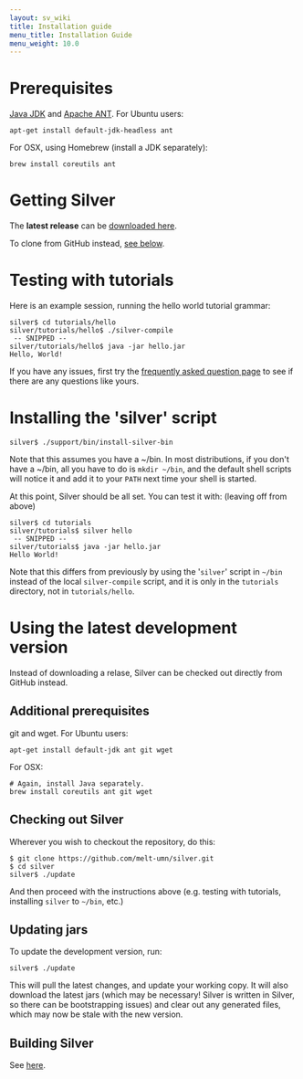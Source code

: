 ```yaml
---
layout: sv_wiki
title: Installation guide
menu_title: Installation Guide
menu_weight: 10.0
---
```


# Prerequisites

[Java JDK](http://www.oracle.com/technetwork/java/javase/downloads/index.html) and [Apache ANT](http://ant.apache.org/bindownload.cgi). For Ubuntu users:

```
apt-get install default-jdk-headless ant
```

For OSX, using Homebrew (install a JDK separately):

```
brew install coreutils ant
```

# Getting Silver

The **latest release** can be [downloaded here](/downloads).

To clone from GitHub instead, [see below](#using-the-latest-development-version).

# Testing with tutorials

Here is an example session, running the hello world tutorial grammar:

```
silver$ cd tutorials/hello
silver/tutorials/hello$ ./silver-compile
 -- SNIPPED --
silver/tutorials/hello$ java -jar hello.jar
Hello, World!
```

If you have any issues, first try the [frequently asked question page](/silver/doc/faq/) to see if there are any questions like yours.

# Installing the 'silver' script

```
silver$ ./support/bin/install-silver-bin
```

Note that this assumes you have a ~/bin. In most distributions, if you don't have a ~/bin, all you have to do is `mkdir ~/bin`, and the default shell scripts will notice it and add it to your `PATH` next time your shell is started.

At this point, Silver should be all set. You can test it with: (leaving off from above)

```
silver$ cd tutorials
silver/tutorials$ silver hello
 -- SNIPPED --
silver/tutorials$ java -jar hello.jar
Hello World!
```

Note that this differs from previously by using the '`silver`' script in `~/bin` instead of the local `silver-compile` script, and it is only in the `tutorials` directory, not in `tutorials/hello`.


# Using the latest development version

Instead of downloading a relase, Silver can be checked out directly from GitHub instead.

## Additional prerequisites

git and wget. For Ubuntu users:

```
apt-get install default-jdk ant git wget
```

For OSX:

```
# Again, install Java separately.
brew install coreutils ant git wget
```

## Checking out Silver

Wherever you wish to checkout the repository, do this:

```
$ git clone https://github.com/melt-umn/silver.git
$ cd silver
silver$ ./update
```

And then proceed with the instructions above (e.g. testing with tutorials, installing `silver` to `~/bin`, etc.)

## Updating jars

To update the development version, run:

```
silver$ ./update
```

This will pull the latest changes, and update your working copy. It will also download the latest jars (which may be necessary! Silver is written in Silver, so there can be bootstrapping issues) and clear out any generated files, which may now be stale with the new version.

## Building Silver

See [here](/silver/doc/dev/building).

